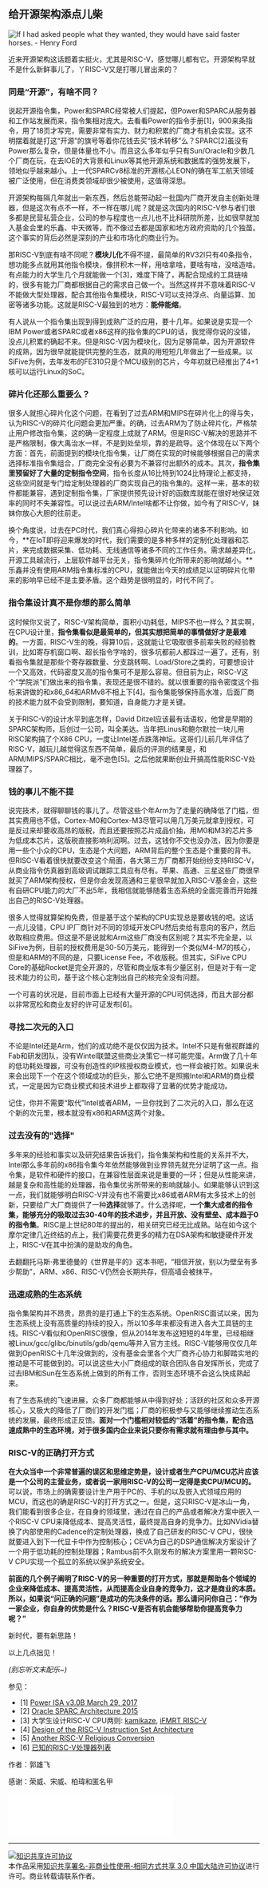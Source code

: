 ## 给开源架构添点儿柴

![If I had asked people what they wanted, they would have said faster horses. - Henry Ford](/assets/images/special-articles/faster_horse.jpg)

近来开源架构这话题着实挺火，尤其是RISC-V，感觉哪儿都有它。开源架构早就不是什么新鲜事儿了，丫RISC-V又是打哪儿冒出来的？

### 同是“开源”，有啥不同？

说起开源指令集，Power和SPARC经常被人们提起，但Power和SPARC从服务器和工作站发展而来，指令集相对庞大。去看看Power的指令手册[1]，900来条指令，用了18页才写完，需要非常有实力、财力和积累的厂商才有机会实现。这不明摆着就是打这“开源”的旗号等着你花钱去买“技术转移”么？SPARC[2]虽没有Power那么复杂，但是体量也不小。而且这么多年似乎只有Sun/Oracle和少数几个厂商在玩，在去IOE的大背景和Linux等其他开源系统和数据库的强势发展下，领地似乎越来越小。上一代SPARCv8标准的开源核心LEON的确在军工航天领域被广泛使用，但在消费类领域却很少被使用，这值得深思。

开源架构每隔几年就出一新东西，然后总能带动起一批国内厂商开发自主创新处理器，但是这次有点不一样，不一样在哪儿呢？就是这次国内的RISC-V参与者们很多都是民营私营企业，公司的参与程度也一点儿也不比科研院所差，比如很早就加入基金会里的乐鑫、中天微等，而不像过去都是国家和地方政府资助的几个独苗。这个事实的背后必然是深刻的产业和市场化的商业行为。

那RISC-V到底有啥不同呢？**模块儿化**不得不提，最简单的RV32I只有40条指令，想功能多点就用其他指令模块，像拼积木一样，用啥拿啥，要啥有啥，没啥造啥。有点能力的大学生几个月就能做一个[3]，难度下降了，再配合现成的工具链啥的，很多有能力厂商都根据自己的需求自己做一个。当然这样并不意味着RISC-V不能做大型处理器，配合其他指令集模块，RISC-V可以支持浮点、向量运算、加密等诸多功能。这就是RISC-V最独到的地方：**能伸能缩**。

有人说从一个指令集出现到得到成熟广泛的应用，要十几年。如果说是实现一个IBM Power或者SPARC或者x86这样的指令集的CPU的话，我觉得你说的没错，没点儿积累的确起不来。但是RISC-V因为模块化，因为足够简单，因为开源软件的成熟，因为很早就能提供完整的生态，就真的用短短几年做出了一些成果。以SiFive为例，去年发布的FE310只是个MCU级别的芯片，今年初就已经推出了4+1核可以运行Linux的SoC。

### 碎片化还那么重要么？

很多人就担心碎片化这个问题，在看到了过去ARM和MIPS在碎片化上的得与失，认为RISC-V的碎片化问题会更加严重。的确，过去ARM为了防止碎片化，严格禁止用户修改指令集，这的确一定程度上成就了ARM。但是RISC-V解决的思路并不是严格限制，像大禹治水一样，不是到处垒坝，靠的是疏导。这个体现在以下两个方面：首先，前面提到的模块化指令集，让厂商在实现的时候能够根据自己的需求选择标准指令集组合，厂商完全没有必要为不兼容付出额外的成本。其次，**指令集里预留好了大量的定制指令空间**，指令长度从16比特到1024比特理论上都支持，这些空间就是专门给定制处理器的厂商实现自己的指令集的。这样一来，基本的软件都能兼容，遇到定制指令集，厂家提供预先设计好的函数库就能在很好地保证效率的同时不失兼容性。可以说过去ARM/Intel啥都不让你做，如今有了RISC-V，妹妹你放心大胆的往前走。

换个角度说，过去在PC时代，我们真心得担心碎片化带来的诸多不利影响。如今，**在IoT即将迎来爆发的时代，我们需要的是多种多样的定制化处理器和芯片，来完成数据采集、低功耗、无线通信等诸多不同的工作任务。需求越差异化，开源工具越流行，上层软件越平台无关，指令集碎片化所带来的影响就越小。**乐鑫并没有使用ARM指令集标准的CPU，就能做出今天的成绩足以证明碎片化带来的影响早已经不是主要矛盾。这个趋势是很明显的，时代不同了。

### 指令集设计真不是你想的那么简单

这时候你又说了，RISC-V架构简单，面积小功耗低，MIPS不也一样么？其实啊，在CPU设计里，**指令集看似是最简单的，但其实想把简单的事情做好才是最难的**。一方面，RISC-V生的晚，得算10后，这就能让它吸取很多前辈失败的经验教训，比如寄存机窗口啊、超长指令字啥的，很多坑都前人都踩过一遍了。还有，别看指令集就是那些个寄存器数量、分支跳转啊、Load/Store之类的，可要想设计一个又高效，代码密度又高的指令集可不是那么容易。但目前为止，RISC-V这个“学院派”们做出来的指令集，表现还是很不错的。就以很重要的指令密度这个指标来讲做的和x86\_64和ARMv8不相上下[4]。指令集能够保持高水准，后面厂商的技术能力就不会受到限制，要知道，自身能力才是关键。

关于RISC-V的设计水平到底怎样，David Ditzel应该最有话语权，他曾是早期的SPARC架构师，后创过一公司，叫全美达。当年把Linus和鲍尔默拉一块儿用RISC架构搞了个X86 CPU，一度让Intel差点跌落神坛。这哥们儿前几年评估了RISC-V，越玩儿越觉得这东西不简单，最后的评测的结果是，和ARM/MIPS/SPARC相比，毫不逊色[5]。之后他就果断创业开搞高性能RISC-V处理器了。

### 钱的事儿不能不提

说完技术，就得聊聊钱的事儿了。尽管这些个年Arm为了走量的确降低了门槛，但其实费用也不低，Cortex-M0和Cortex-M3尽管可以用几万美元就拿到授权，可是反过来却要收高昂的版税，而且还要按照芯片成品价抽，用M0和M3的芯片多为低成本芯片，这版税直接影响利润啊。过去，这钱你不交也没办法，因为你要是用一些个小众的CPU，生态是个大问题，ARM背后的整个生态是个重要的背书。但RISC-V看着很快就要改变这个局面，各大第三方厂商都开始纷纷支持RISC-V，从商业指令仿真器到高级调试跟踪工具应有尽有。苹果、高通、三星这些厂商很早就买了ARM架构授权，但是你会发现高通和三星很早就加入RISC-V基金会，这些有自研CPU能力的大厂不出5年，我相信就能够随着生态系统的全面完善而开始推出自己的RISC-V处理器。

很多人觉得就算架构免费，但是基于这个架构的CPU实现总是要收钱的吧。这话一点儿没错，CPU IP厂商针对不同的领域开发CPU然后卖给有意向的客户，然后收取相应费用。但这是不是说就和Arm这些厂商没有区别呢？其实不完全是，以SiFive为例，目前的授权费用是30-50万美元，能得到一个类似M4-M7的核心，但是和ARM的不同的是，只要License Fee，不收版税。但其实，SiFive CPU Core的基础Rocket是完全开源的，尽管和商业版本有少量区别，但是对于有一定技术能力的公司，基于这个核心定制出自己的核完全没有问题。

一个可喜的状况是，目前市面上已经有大量开源的CPU可供选择，而且大部分都以非常宽松和商业友好的许可证发布[6]。

### 寻找二次元的入口

不论是Intel还是Arm，他们的成功绝不是仅仅因为技术。Intel不只是有傲视群雄的Fab和研发团队，没有Wintel联盟这些商业决策它一样可能完蛋。Arm做了几十年的低功耗处理器，可没有创造性的IP核授权商业模式，也一样会被打败。如果说未来会出现下一个在这个领域成功的巨头，那么它绝不是照搬Intel和ARM的商业模式，一定是因为它商业模式和技术进步上都取得了显著的优势才能成功。

记住，你并不需要“取代”Intel或者ARM，一旦你找到了二次元的入口，那么在这个新的次元里，根本就没有x86和ARM这两个对象。

### 过去没有的"选择"

多年来的经验和事实以及研究结果告诉我们，指令集架构和性能的关系并不大，Intel那么多年前的x86指令集今年依然能够做到业界领先就充分证明了这一点。指令集，是软件和硬件的接口，在兼容性层面来说是重要的一环；但是从性能来讲，越是复杂和高性能的处理器，指令集优劣所带来的影响就越小。如果能够认识到这一点，我们就能够明白RISC-V并没有也不需要比x86或者ARM有太多技术上的创新，只要给广大厂商提供了一种**选择**就够了。什么选择呢，**一个集大成者的指令集，能够充分的吸取过去30-40年的技术进步，并且开放、没有壁垒、成本趋于0的指令集**。RISC是上世纪80年的提出的，相关研究已经无比成熟。站在如今这个摩尔定律几近终结的点上，我们需要花费更多的精力在DSA架构和敏捷硬件开发上，RISC-V在其中扮演的是助攻的角色。

去翻翻托马斯·弗里德曼的《世界是平的》这本书吧，“相信开放，别以为壁垒有多少帮助”，ARM、x86、RISC-V仍然会长期共存，但高墙会被抹平。

### 迅速成熟的生态系统

指令集架构并不昂贵，昂贵的是打通上下的生态系统。OpenRISC面试以来，因为生态系统上没有高质量的持续的投入，所以10多年来都没有进入各大工具链的主线。RISC-V看似和OpenRISC很像，但从2014年发布这短短的4年里，已经相继被Linux/gcc/glibc/binutils/gdb/qemu等并入官方主线。RISC-V能够用仅仅几年做到OpenRISC十几年没做到的，没有基金会里各个大厂商齐心协力和脚踏实地的推动是不可能做到的。可以说这些大小厂商组成的联合团队各自发挥所长，完成了过去IBM和Sun在生态系统上做到的所有工作，否则生态环境不会这么快成熟起来。

有了生态系统的飞速进展，众多厂商都能够从中得到好处；活跃的社区和众多开源核心，又极大的降低了厂商们的开发门槛；厂商的积极参与又能够继续推动生态系统的发展，最终形成正反馈。**面对一个门槛相对较低的“活着”的指令集，配合迅速成熟中的生态环境，对于很多国内企业来说只要你有需求就有理由参与其中。**

### RISC-V的正确打开方式

**在大众当中一个非常普遍的误区和思维定势是，设计或者生产CPU/MCU芯片应该是一个公司的主营业务，或者说一家用RISC-V的公司一定得是卖CPU/MCU的。** 可以说，市场上的确需要设计生产用于PC的、手机的以及嵌入式领域应用的MCU，而这也的确是RISC-V的打开方式之一。但是，这只RISC-V是冰山一角，我们能看到很多企业，在自身的领域里，通过在自己的产品或者解决方案中嵌入一个RISC-V CPU来降低成本、提高灵活性，最终提高自身的竞争力。比如NVidia替换了内部使用的Cadence的定制处理器，换成了自己研发的RISC-V CPU，很快就要进入到下一代显卡中作为控制核心；CEVA为自己的DSP通信解决方案设计了一个用于低功耗的控制处理器；Rambus前不久刚发布的解决方案里用一颗RISC-V CPU实现一个孤立的系统以保护系统安全。

**前面的几个例子阐明了RISC-V的另一种重要的打开方式，那就是帮助各个领域的企业来降低成本、提高灵活性，从而提高企业自身的竞争力，这才是商业的本质。所以，如果说“问正确的问题”是成功的先决条件的话。那么请问问你自己：”作为一家企业，你自身的优势是什么？RISC-V是否有机会能够帮助你提高竞争力呢？”**


新时代，要有新思路！

以上几点拙见！

_(别忘听文末配乐~)_

参见：

- [1] [Power ISA v3.0B March 29, 2017](https://ibm.ent.box.com/s/1hzcwkwf8rbju5h9iyf44wm94amnlcrv)
- [2] [Oracle SPARC Architecture 2015](http://www.oracle.com/technetwork/server-storage/sun-sparc-enterprise/documentation/sparc-architecture-2015-2868130.pdf)
- [3] 大学生设计RISC-V CPU两则: [kamikaze](https://github.com/rgwan/kamikaze), [iFMRT RISC-V](https://github.com/iFMRT/Graduation-Project-2012/tree/base)
- [4] [Design of the RISC-V Instruction Set Architecture](https://people.eecs.berkeley.edu/~krste/papers/EECS-2016-1.pdf)
- [5] [Another RISC-V Religious Conversion](https://www.eejournal.com/article/another-risc-v-religious-conversion/)
- [6] [已知的RISC-V处理器列表](https://cnrv.io/resource)

作者：郭雄飞

感谢：荣威、宋威、柏瑋和匿名甲

<iframe width="330" height="86" src="//music.163.com/outchain/player?type=2&id=330680&auto=1&height=66" frameborder="0"></iframe>

----

<a rel="license" href="http://creativecommons.org/licenses/by-nc-sa/3.0/cn/"><img alt="知识共享许可协议" style="border-width:0" src="https://i.creativecommons.org/l/by-nc-sa/3.0/cn/80x15.png" /></a><br />本作品采用<a rel="license" href="http://creativecommons.org/licenses/by-nc-sa/3.0/cn/">知识共享署名-非商业性使用-相同方式共享 3.0 中国大陆许可协议</a>进行许可。商业转载请联系作者。

